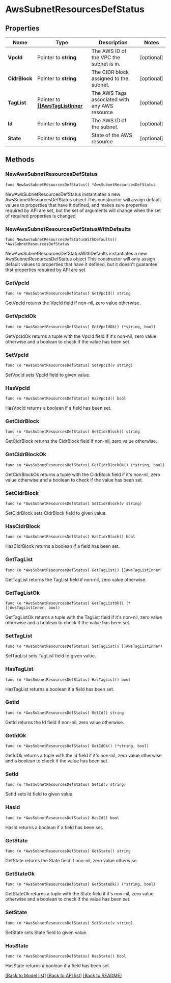 # AwsSubnetResourcesDefStatus

## Properties

Name | Type | Description | Notes
------------ | ------------- | ------------- | -------------
**VpcId** | Pointer to **string** | The AWS ID of the VPC the subnet is in. | [optional] 
**CidrBlock** | Pointer to **string** | The CIDR block assigned to the subnet. | [optional] 
**TagList** | Pointer to [**[]AwsTagListInner**](AwsTagListInner.md) | The AWS Tags associated with any AWS resource | [optional] 
**Id** | Pointer to **string** | The AWS ID of the subnet. | [optional] 
**State** | Pointer to **string** | State of the AWS resource | [optional] 

## Methods

### NewAwsSubnetResourcesDefStatus

`func NewAwsSubnetResourcesDefStatus() *AwsSubnetResourcesDefStatus`

NewAwsSubnetResourcesDefStatus instantiates a new AwsSubnetResourcesDefStatus object
This constructor will assign default values to properties that have it defined,
and makes sure properties required by API are set, but the set of arguments
will change when the set of required properties is changed

### NewAwsSubnetResourcesDefStatusWithDefaults

`func NewAwsSubnetResourcesDefStatusWithDefaults() *AwsSubnetResourcesDefStatus`

NewAwsSubnetResourcesDefStatusWithDefaults instantiates a new AwsSubnetResourcesDefStatus object
This constructor will only assign default values to properties that have it defined,
but it doesn't guarantee that properties required by API are set

### GetVpcId

`func (o *AwsSubnetResourcesDefStatus) GetVpcId() string`

GetVpcId returns the VpcId field if non-nil, zero value otherwise.

### GetVpcIdOk

`func (o *AwsSubnetResourcesDefStatus) GetVpcIdOk() (*string, bool)`

GetVpcIdOk returns a tuple with the VpcId field if it's non-nil, zero value otherwise
and a boolean to check if the value has been set.

### SetVpcId

`func (o *AwsSubnetResourcesDefStatus) SetVpcId(v string)`

SetVpcId sets VpcId field to given value.

### HasVpcId

`func (o *AwsSubnetResourcesDefStatus) HasVpcId() bool`

HasVpcId returns a boolean if a field has been set.

### GetCidrBlock

`func (o *AwsSubnetResourcesDefStatus) GetCidrBlock() string`

GetCidrBlock returns the CidrBlock field if non-nil, zero value otherwise.

### GetCidrBlockOk

`func (o *AwsSubnetResourcesDefStatus) GetCidrBlockOk() (*string, bool)`

GetCidrBlockOk returns a tuple with the CidrBlock field if it's non-nil, zero value otherwise
and a boolean to check if the value has been set.

### SetCidrBlock

`func (o *AwsSubnetResourcesDefStatus) SetCidrBlock(v string)`

SetCidrBlock sets CidrBlock field to given value.

### HasCidrBlock

`func (o *AwsSubnetResourcesDefStatus) HasCidrBlock() bool`

HasCidrBlock returns a boolean if a field has been set.

### GetTagList

`func (o *AwsSubnetResourcesDefStatus) GetTagList() []AwsTagListInner`

GetTagList returns the TagList field if non-nil, zero value otherwise.

### GetTagListOk

`func (o *AwsSubnetResourcesDefStatus) GetTagListOk() (*[]AwsTagListInner, bool)`

GetTagListOk returns a tuple with the TagList field if it's non-nil, zero value otherwise
and a boolean to check if the value has been set.

### SetTagList

`func (o *AwsSubnetResourcesDefStatus) SetTagList(v []AwsTagListInner)`

SetTagList sets TagList field to given value.

### HasTagList

`func (o *AwsSubnetResourcesDefStatus) HasTagList() bool`

HasTagList returns a boolean if a field has been set.

### GetId

`func (o *AwsSubnetResourcesDefStatus) GetId() string`

GetId returns the Id field if non-nil, zero value otherwise.

### GetIdOk

`func (o *AwsSubnetResourcesDefStatus) GetIdOk() (*string, bool)`

GetIdOk returns a tuple with the Id field if it's non-nil, zero value otherwise
and a boolean to check if the value has been set.

### SetId

`func (o *AwsSubnetResourcesDefStatus) SetId(v string)`

SetId sets Id field to given value.

### HasId

`func (o *AwsSubnetResourcesDefStatus) HasId() bool`

HasId returns a boolean if a field has been set.

### GetState

`func (o *AwsSubnetResourcesDefStatus) GetState() string`

GetState returns the State field if non-nil, zero value otherwise.

### GetStateOk

`func (o *AwsSubnetResourcesDefStatus) GetStateOk() (*string, bool)`

GetStateOk returns a tuple with the State field if it's non-nil, zero value otherwise
and a boolean to check if the value has been set.

### SetState

`func (o *AwsSubnetResourcesDefStatus) SetState(v string)`

SetState sets State field to given value.

### HasState

`func (o *AwsSubnetResourcesDefStatus) HasState() bool`

HasState returns a boolean if a field has been set.


[[Back to Model list]](../README.md#documentation-for-models) [[Back to API list]](../README.md#documentation-for-api-endpoints) [[Back to README]](../README.md)


